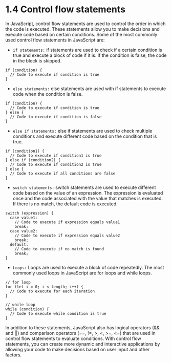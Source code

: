 # 1.4 Control flow statements

In JavaScript, control flow statements are used to control the order in which the code is executed. These statements allow you to make decisions and execute code based on certain conditions. Some of the most commonly used control flow statements in JavaScript are:

- `if statements:` if statements are used to check if a certain condition is true and execute a block of code if it is. If the condition is false, the code in the block is skipped.

```
if (condition) {
  // Code to execute if condition is true
}
```

- `else statements:` else statements are used with if statements to execute code when the condition is false.
```
if (condition) {
  // Code to execute if condition is true
} else {
  // Code to execute if condition is false
}
```

- `else if statements:` else if statements are used to check multiple conditions and execute different code based on the condition that is true.
```
if (condition1) {
  // Code to execute if condition1 is true
} else if (condition2) {
  // Code to execute if condition2 is true
} else {
  // Code to execute if all conditions are false
}
```

- `switch statements:` switch statements are used to execute different code based on the value of an expression. The expression is evaluated once and the code associated with the value that matches is executed. If there is no match, the default code is executed.
```
switch (expression) {
  case value1:
    // Code to execute if expression equals value1
    break;
  case value2:
    // Code to execute if expression equals value2
    break;
  default:
    // Code to execute if no match is found
    break;
}
```

- `Loops:` Loops are used to execute a block of code repeatedly. The most commonly used loops in JavaScript are for loops and while loops.
```
// for loop
for (let i = 0; i < length; i++) {
  // Code to execute for each iteration
}

// while loop
while (condition) {
  // Code to execute while condition is true
}
```

In addition to these statements, JavaScript also has logical operators (&& and ||) and comparison operators (==, !=, >, <, >=, <=) that are used in control flow statements to evaluate conditions. With control flow statements, you can create more dynamic and interactive applications by allowing your code to make decisions based on user input and other factors.